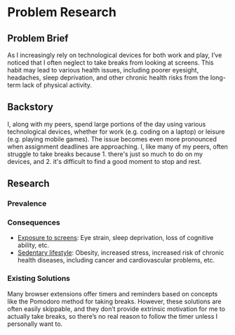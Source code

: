 # Problem Research

## Problem Brief
As I increasingly rely on technological devices for both work and play, I’ve noticed that I often neglect to take breaks from looking at screens. This habit may lead to various health issues, including poorer eyesight, headaches, sleep deprivation, and other chronic health risks from the long-term lack of physical activity.

## Backstory
I, along with my peers, spend large portions of the day using various technological devices, whether for work (e.g. coding on a laptop) or leisure (e.g. playing mobile games). The issue becomes even more pronounced when assignment deadlines are approaching. I, like many of my peers, often struggle to take breaks because 1. there's just so much to do on my devices, and 2. it's difficult to find a good moment to stop and rest.

## Research
### Prevalence
### Consequences
- [Exposure to screens](https://www.activesgcircle.gov.sg/activehealth/read/screen-time/what-are-the-negative-side-effects-of-too-much-screen-time): Eye strain, sleep deprivation, loss of cognitive ability, etc.
- [Sedentary lifestyle](https://www.bbc.co.uk/bitesize/guides/zxqd2p3/revision/2): Obesity, increased stress, increased risk of chronic health diseases, including cancer and cardiovascular problems, etc.

### Existing Solutions
Many browser extensions offer timers and reminders based on concepts like the Pomodoro method for taking breaks. However, these solutions are often easily skippable, and they don’t provide extrinsic motivation for me to actually take breaks, so there’s no real reason to follow the timer unless I personally want to.

